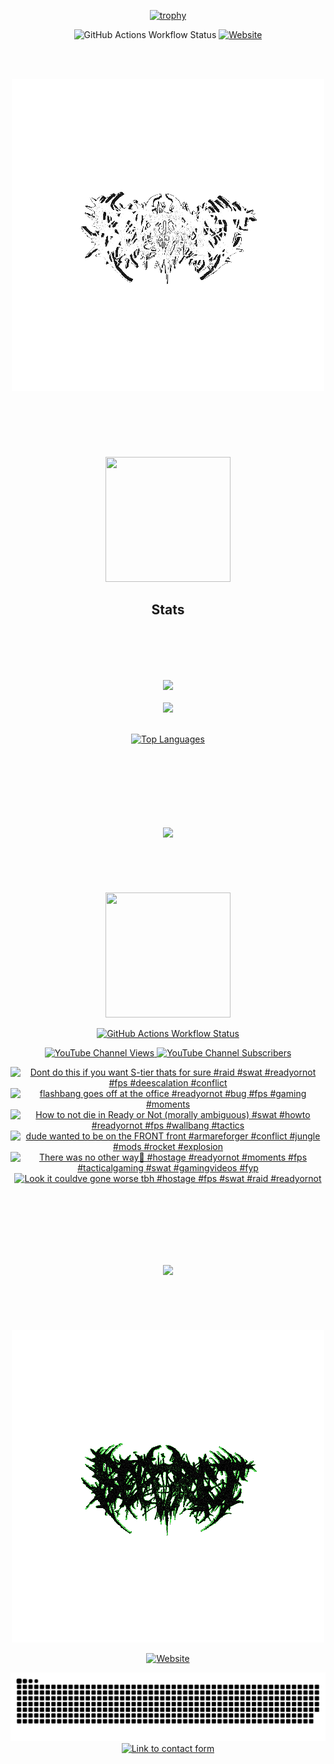 [COMMENT]: <TITLE*****************************************>

<div align="center">
  <a href="https://seperet.com">
    
  [![trophy](https://github-profile-trophy.vercel.app/?username=denv3rr&column=-1&no-frame=true&no-bg=true&theme=darkhub&title=-Stars,-PullRequest,-Issues,-Reviews)](https://github.com/ryo-ma/github-profile-trophy)
    
  ![GitHub Actions Workflow Status](https://img.shields.io/github/actions/workflow/status/denv3rr/denv3rr/.github%2Fworkflows%2Fyoutube-cards.yml?logoColor=CD201F&label=connections&link=https%3A%2F%2Fyoutube.com%2F%40seperet)
  </a>
  <a href="https://seperet.com">
  ![Website](https://img.shields.io/website?url=https%3A%2F%2Fseperet.com&label=seperet.com)    
  </a>  
</div>

<br></br>

[COMMENT]: <LOGO*****************************************>
<div align="center">
  <a href="https://seperet.com">
    <img src=https://github.com/denv3rr/denv3rr/blob/main/Seperet_Slam_White.gif/>
  </a>
</div>
<br></br>
<br></br>
<br></br>

[COMMENT]: <STATS*****************************************>
<div align="center">

  <img src="https://github.com/Anmol-Baranwal/Cool-GIFs-For-GitHub/assets/74038190/0b335028-1d3d-4ee5-b5b3-a373d499be7e" width="200" height="200">

  ## Stats
</div>

<br></br>
<br></br>

<div align="center">  
<div align="center">
  <a>
    <img src="https://github-profile-summary-cards.vercel.app/api/cards/profile-details?username=denv3rr&theme=transparent"/>
    <br></br>
    <img src="https://github-readme-streak-stats.herokuapp.com?user=denv3rr&theme=transparent&hide_border=true&properties=background&border=white"/>
    <br></br>
  </a>
</div>
  
[![Top Languages](https://github-readme-stats.vercel.app/api/top-langs/?username=denv3rr&hide_border=true&theme=transparent&layout=donut&langs_count=12)](https://github.com/denv3rr/github-readme-stats)
<br></br>
<br></br>
<br></br>
<br></br>

<img src="https://user-images.githubusercontent.com/74038190/212284100-561aa473-3905-4a80-b561-0d28506553ee.gif">
<br></br>
<br></br>
<br></br>

[COMMENT]: <YOUTUBE*****************************************>
<div align="center">
<a href="https://youtube.com/@seperet">
  <img src="https://media4.giphy.com/media/v1.Y2lkPTc5MGI3NjExYzdqdmlpbzIzdDM1Zm8wNnR5MW8wODVwY29tMnBjd2ltb292eXRkMiZlcD12MV9pbnRlcm5hbF9naWZfYnlfaWQmY3Q9cw/dyLmcrc0wk4dUCxp0K/giphy.webp" width="200" height="200">

  <div align="center">
    
   [COMMENT]: <CHECK-WORKFLOWS*****************************************>
   
  ![GitHub Actions Workflow Status](https://img.shields.io/github/actions/workflow/status/denv3rr/denv3rr/.github%2Fworkflows%2Fyoutube-cards.yml?logoColor=CD201F&label=connections&link=https%3A%2F%2Fyoutube.com%2F%40seperet)
  
    
  </div>
  
  ![YouTube Channel Views](https://img.shields.io/youtube/channel/views/UCATB-IqmpAn-2XHu6lxTVwg)
  <a href="https://youtube.com/@seperet">
  ![YouTube Channel Subscribers](https://img.shields.io/youtube/channel/subscribers/UCATB-IqmpAn-2XHu6lxTVwg?link=https%3A%2F%2Fyoutube.com%2F%40seperet)
  </a>
</a>
  
<!-- BEGIN YOUTUBE-CARDS -->
[![Dont do this if you want S-tier thats for sure #raid #swat #readyornot #fps #deescalation #conflict](https://ytcards.demolab.com/?id=EQGJtjeuJCE&title=Dont+do+this+if+you+want+S-tier+thats+for+sure+%23raid+%23swat+%23readyornot+%23fps+%23deescalation+%23conflict&lang=en&timestamp=1756253134&background_color=%230d1117&title_color=%23ffffff&stats_color=%23dedede&max_title_lines=1&width=250&border_radius=5 "Dont do this if you want S-tier thats for sure #raid #swat #readyornot #fps #deescalation #conflict")](https://www.youtube.com/shorts/EQGJtjeuJCE)
[![flashbang goes off at the office #readyornot #bug #fps #gaming #moments](https://ytcards.demolab.com/?id=m9Xp6N16L04&title=flashbang+goes+off+at+the+office+%23readyornot+%23bug+%23fps+%23gaming+%23moments&lang=en&timestamp=1756239690&background_color=%230d1117&title_color=%23ffffff&stats_color=%23dedede&max_title_lines=1&width=250&border_radius=5 "flashbang goes off at the office #readyornot #bug #fps #gaming #moments")](https://www.youtube.com/shorts/m9Xp6N16L04)
[![How to not die in Ready or Not (morally ambiguous) #swat #howto #readyornot #fps #wallbang #tactics](https://ytcards.demolab.com/?id=AJWA3FCgqKU&title=How+to+not+die+in+Ready+or+Not+%28morally+ambiguous%29+%23swat+%23howto+%23readyornot+%23fps+%23wallbang+%23tactics&lang=en&timestamp=1756169616&background_color=%230d1117&title_color=%23ffffff&stats_color=%23dedede&max_title_lines=1&width=250&border_radius=5 "How to not die in Ready or Not (morally ambiguous) #swat #howto #readyornot #fps #wallbang #tactics")](https://www.youtube.com/shorts/AJWA3FCgqKU)
[![dude wanted to be on the FRONT front #armareforger #conflict #jungle #mods #rocket #explosion](https://ytcards.demolab.com/?id=X6Lzpt5o4R0&title=dude+wanted+to+be+on+the+FRONT+front+%23armareforger+%23conflict+%23jungle+%23mods+%23rocket+%23explosion&lang=en&timestamp=1756097290&background_color=%230d1117&title_color=%23ffffff&stats_color=%23dedede&max_title_lines=1&width=250&border_radius=5 "dude wanted to be on the FRONT front #armareforger #conflict #jungle #mods #rocket #explosion")](https://www.youtube.com/shorts/X6Lzpt5o4R0)
[![There was no other way🗿 #hostage #readyornot #moments #fps #tacticalgaming #swat #gamingvideos #fyp](https://ytcards.demolab.com/?id=bxtPcWkyRmY&title=There+was+no+other+way%F0%9F%97%BF+%23hostage+%23readyornot+%23moments+%23fps+%23tacticalgaming+%23swat+%23gamingvideos+%23fyp&lang=en&timestamp=1756093259&background_color=%230d1117&title_color=%23ffffff&stats_color=%23dedede&max_title_lines=1&width=250&border_radius=5 "There was no other way🗿 #hostage #readyornot #moments #fps #tacticalgaming #swat #gamingvideos #fyp")](https://www.youtube.com/shorts/bxtPcWkyRmY)
[![Look it couldve gone worse tbh #hostage #fps #swat #raid #readyornot](https://ytcards.demolab.com/?id=rYIYJNscIbw&title=Look+it+couldve+gone+worse+tbh+%23hostage+%23fps+%23swat+%23raid+%23readyornot&lang=en&timestamp=1756088959&background_color=%230d1117&title_color=%23ffffff&stats_color=%23dedede&max_title_lines=1&width=250&border_radius=5 "Look it couldve gone worse tbh #hostage #fps #swat #raid #readyornot")](https://www.youtube.com/shorts/rYIYJNscIbw)
<!-- END YOUTUBE-CARDS -->
<br></br>
<br></br>
<br></br>

<img src="https://user-images.githubusercontent.com/74038190/212284100-561aa473-3905-4a80-b561-0d28506553ee.gif">
<br></br>
<br></br>
<br></br>

[COMMENT]: <LOGO*****************************************>
<div align="center">
  <a href="https://seperet.com">
    <img src=https://github.com/denv3rr/denv3rr/blob/main/Seperet_NightVision_Slam.gif/>
  </a>
</div>

<a href="https://seperet.com">
  
  ![Website](https://img.shields.io/website?url=https%3A%2F%2Fseperet.com&label=seperet.com)

<a/>
  
</div>

[COMMENT]: <SNAKE*****************************************>
  <div align="center">
    <picture>
      <source media="(prefers-color-scheme: dark)" srcset="https://raw.githubusercontent.com/platane/platane/output/github-contribution-grid-snake-dark.svg">
      <source media="(prefers-color-scheme: light)" srcset="https://raw.githubusercontent.com/platane/platane/output/github-contribution-grid-snake.svg">
      <img alt="GitHub contribution grid snake animation" src="https://raw.githubusercontent.com/platane/platane/output/github-contribution-grid-snake.svg">
    </picture>
  </div>
<div align="center">
<a href="https://seperet.com/contact"><img src="https://readme-typing-svg.demolab.com?font=Sixtyfour+Convergence&size=25&duration=3000&color=F7F7F7&center=true&width=520&height=60&lines=CLICK+HERE+TO+CONTACT" alt="Link to contact form" /></a>
</div>

[COMMENT]: <LOGOS*****************************************>
[logo1]: https://github.com/denv3rr/denv3rr/blob/main/Seperet_Slam_White.gif "Seperet.com"
[logo2]: https://github.com/denv3rr/denv3rr/blob/main/Seperet_NightVision_Slam.gif "Seperet.com"
